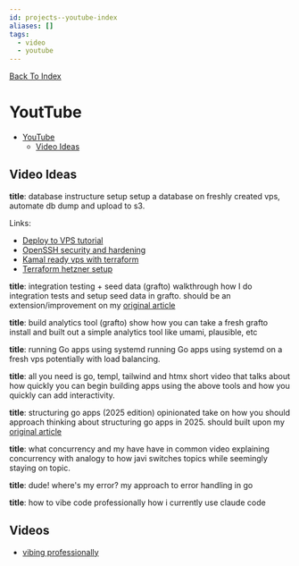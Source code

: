```yaml
---
id: projects--youtube-index
aliases: []
tags:
  - video
  - youtube
---
```


[Back To Index](/projects/index.md)

# YoutTube

<!--toc:start-->
- [YouTube](#youtube)
  - [Video Ideas](#video-ideas)
<!--toc:end-->

## Video Ideas

**title**: database instructure setup
setup a database on freshly created vps, automate db dump and upload to s3.

Links:
- [Deploy to VPS tutorial](https://www.youtube.com/watch?v=fuZoxuBiL9o)
- [OpenSSH security and hardening](https://linuxhandbook.com/ssh-hardening-tips/)
- [Kamal ready vps with terraform](https://dylancastillo.co/posts/create-a-kamal-ready-vps-on-hetzner-using-terraform.html)
- [Terraform hetzner setup](https://github.com/luizkowalski/terraform-hetzner)

**title**: integration testing + seed data (grafto)
walkthrough how I do integration tests and setup seed data in grafto. should be an extension/improvement on my [original article](https://mortenvistisen.com/posts/integration-tests-with-docker-and-go)

**title**: build analytics tool (grafto)
show how you can take a fresh grafto install and built out a simple analytics tool like umami, plausible, etc

**title**: running Go apps using systemd
running Go apps using systemd on a fresh vps potentially with load balancing.

**title**: all you need is go, templ, tailwind and htmx
short video that talks about how quickly you can begin building apps using the above tools and how you quickly can add interactivity.

**title**: structuring go apps (2025 edition)
opinionated take on how you should approach thinking about structuring go apps in 2025. should built upon my [original article](https://mortenvistisen.com/posts/practical-approach-to-structuring-go-apps)

**title**: what concurrency and my have have in common
video explaining concurrency with analogy to how javi switches topics while seemingly staying on topic.

**title**: dude! where's my error?
my approach to error handling in go

**title**: how to vibe code professionally
how i currently use claude code

## Videos

- [vibing professionally](./vibe_coding.md)
